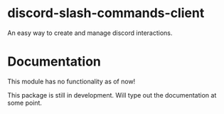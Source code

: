 # discord-slash-commands-client

An easy way to create and manage discord interactions.

# Documentation

This module has no functionality as of now!

This package is still in development.
Will type out the documentation at some point.